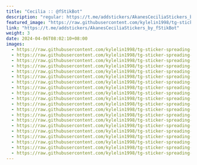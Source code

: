 ```yaml
---
title: "Cecilia :: @fStikBot"
description: "regular: https://t.me/addstickers/AkanesCeciliaStickers_by_fStikBot"
featured_image: "https://raw.githubusercontent.com/kylelin1998/tg-sticker-spreading-worldwide-images/main/img/243eac0b-749d-4f79-926d-b8d4fb88c710.jpg"
link: "https://t.me/addstickers/AkanesCeciliaStickers_by_fStikBot"
weight: 3
date: 2024-04-06T08:02:10+08:00
images:
  - https://raw.githubusercontent.com/kylelin1998/tg-sticker-spreading-worldwide-images/main/img/243eac0b-749d-4f79-926d-b8d4fb88c710.jpg
  - https://raw.githubusercontent.com/kylelin1998/tg-sticker-spreading-worldwide-images/main/img/6f528eb5-cfc0-495f-bfa1-a2d114fa4444.jpg
  - https://raw.githubusercontent.com/kylelin1998/tg-sticker-spreading-worldwide-images/main/img/950a7c00-b8b8-48b6-85f3-b4edf5b1ffbd.jpg
  - https://raw.githubusercontent.com/kylelin1998/tg-sticker-spreading-worldwide-images/main/img/fab16098-f9da-495b-bf24-65d59270f78d.jpg
  - https://raw.githubusercontent.com/kylelin1998/tg-sticker-spreading-worldwide-images/main/img/1853b353-cfa9-4f63-8de8-e67e522582ca.jpg
  - https://raw.githubusercontent.com/kylelin1998/tg-sticker-spreading-worldwide-images/main/img/e57dd45e-d3b3-44e5-a9af-ca3050874c40.jpg
  - https://raw.githubusercontent.com/kylelin1998/tg-sticker-spreading-worldwide-images/main/img/eead8f78-bd31-4257-a4a1-fa3f43b5369e.jpg
  - https://raw.githubusercontent.com/kylelin1998/tg-sticker-spreading-worldwide-images/main/img/769dc086-efbe-464b-b9ed-6b2c781e585f.jpg
  - https://raw.githubusercontent.com/kylelin1998/tg-sticker-spreading-worldwide-images/main/img/b21fad01-7811-4ae6-85c7-aa13a77219a1.jpg
  - https://raw.githubusercontent.com/kylelin1998/tg-sticker-spreading-worldwide-images/main/img/25c0a497-9a5b-4b87-a66c-968d649acf16.jpg
  - https://raw.githubusercontent.com/kylelin1998/tg-sticker-spreading-worldwide-images/main/img/62609f03-7207-4c30-af52-99716c5248cf.jpg
  - https://raw.githubusercontent.com/kylelin1998/tg-sticker-spreading-worldwide-images/main/img/06d0e038-0a7e-4483-9c54-c0b58cc9c507.jpg
  - https://raw.githubusercontent.com/kylelin1998/tg-sticker-spreading-worldwide-images/main/img/1bcd3300-a1e5-4d0c-bae4-15c5f124c43a.jpg
  - https://raw.githubusercontent.com/kylelin1998/tg-sticker-spreading-worldwide-images/main/img/0c82091a-c8d2-4cd8-82c9-3a8234d4c128.jpg
  - https://raw.githubusercontent.com/kylelin1998/tg-sticker-spreading-worldwide-images/main/img/c33f1391-cbf1-48c7-811e-a6c5b5124502.jpg
  - https://raw.githubusercontent.com/kylelin1998/tg-sticker-spreading-worldwide-images/main/img/92dfaec8-2f7f-4696-ba4e-ea9ab31f29a6.jpg
  - https://raw.githubusercontent.com/kylelin1998/tg-sticker-spreading-worldwide-images/main/img/2f30b385-59da-4d33-a623-e42d4d8e092f.jpg
  - https://raw.githubusercontent.com/kylelin1998/tg-sticker-spreading-worldwide-images/main/img/77376b95-6eaa-4c24-bd54-5117b0758a0f.jpg
  - https://raw.githubusercontent.com/kylelin1998/tg-sticker-spreading-worldwide-images/main/img/e674be73-a0cc-4c02-a5dc-14a455de0784.jpg
  - https://raw.githubusercontent.com/kylelin1998/tg-sticker-spreading-worldwide-images/main/img/0ce747d3-2db0-4a87-85dd-5c5aac39ffcf.jpg
---
```

